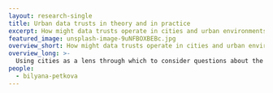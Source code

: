 ```yaml
---
layout: research-single
title: Urban data trusts in theory and in practice
excerpt: How might data trusts operate in cities and urban environments?
featured_image: unsplash-image-9uNFBOXBEBc.jpg
overview_short: How might data trusts operate in cities and urban environments?
overview_long: >-
  Using cities as a lens through which to consider questions about the collectivisation of data rights, this project is investigating how a civil data trust might be created in Graz, Austria. By combining insights from urban law and data protection law, it hopes to identify how Urban Data Trusts can be made compatible with both the provisions of the General Data Protection Regulation and other regulatory interventions that influence the design and operation of urban environments. It will also explore the opportunities for sharing data between different city trusts.
people:
  - bilyana-petkova
---
```

